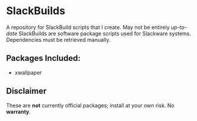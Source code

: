 # SlackBuilds
A repository for SlackBuild scripts that I create. May not be entirely *up-to-date*
SlackBuilds are software package scripts used for Slackware systems.
Dependencies must be retrieved manually.
## Packages Included:
- xwallpaper
## Disclaimer
These are <span color="red"><b>not</b></span> currently official packages; install at your own risk. No <span color="red"><b>warranty</b></span>.